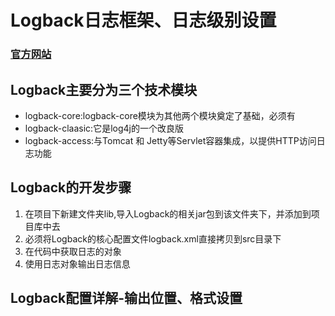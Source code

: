 # Logback日志框架、日志级别设置


### [官方网站](https://logback.qos.ch/index.html)

## Logback主要分为三个技术模块

* logback-core:logback-core模块为其他两个模块奠定了基础，必须有
* logback-claasic:它是log4j的一个改良版
* logback-access:与Tomcat 和 Jetty等Servlet容器集成，以提供HTTP访问日志功能


## Logback的开发步骤
1. 在项目下新建文件夹lib,导入Logback的相关jar包到该文件夹下，并添加到项目库中去
2. 必须将Logback的核心配置文件logback.xml直接拷贝到src目录下
3. 在代码中获取日志的对象
4. 使用日志对象输出日志信息



## Logback配置详解-输出位置、格式设置
